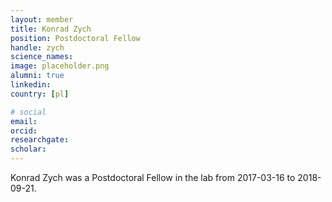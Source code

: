 ```yaml
---
layout: member
title: Konrad Zych
position: Postdoctoral Fellow
handle: zych
science_names:
image: placeholder.png
alumni: true
linkedin:
country: [pl]

# social
email:
orcid:
researchgate:
scholar:
---
```


Konrad Zych was a Postdoctoral Fellow in the lab from 2017-03-16 to 2018-09-21.